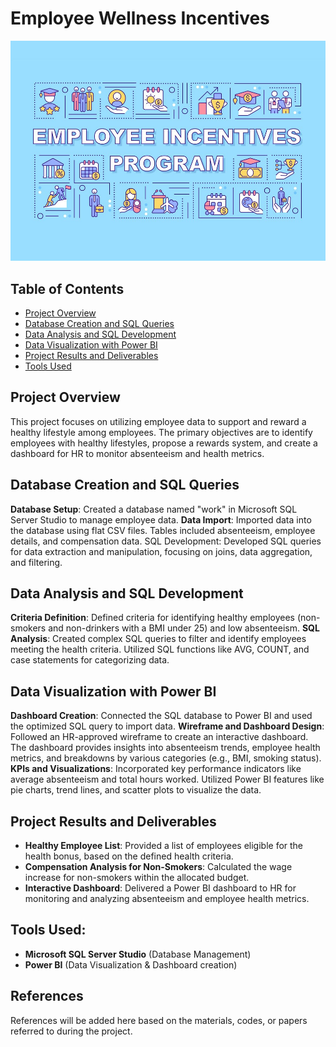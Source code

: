 # Employee Wellness Incentives

![HR_banner](assets/40626484.jpg)

## Table of Contents
- [Project Overview](#project-overview)
- [Database Creation and SQL Queries](#database-creation-and-sql-queries)
- [Data Analysis and SQL Development](#data-analysis-and-sql-development)
- [Data Visualization with Power BI](#data-visualization-with-power-bi)
- [Project Results and Deliverables](#project-results-and-deliverables)
- [Tools Used](#tools-used)

## Project Overview
This project focuses on utilizing employee data to support and reward a healthy lifestyle among employees. The primary objectives are to identify employees with healthy lifestyles, propose a rewards system, and create a dashboard for HR to monitor absenteeism and health metrics.

## Database Creation and SQL Queries
**Database Setup**: Created a database named "work" in Microsoft SQL Server Studio to manage employee data.
**Data Import**: Imported data into the database using flat CSV files. Tables included absenteeism, employee details, and compensation data.
SQL Development: Developed SQL queries for data extraction and manipulation, focusing on joins, data aggregation, and filtering.

## Data Analysis and SQL Development
**Criteria Definition**: Defined criteria for identifying healthy employees (non-smokers and non-drinkers with a BMI under 25) and low absenteeism.
**SQL Analysis**: Created complex SQL queries to filter and identify employees meeting the health criteria. Utilized SQL functions like AVG, COUNT, and case statements for categorizing data.

## Data Visualization with Power BI
**Dashboard Creation**: Connected the SQL database to Power BI and used the optimized SQL query to import data.
**Wireframe and Dashboard Design**: Followed an HR-approved wireframe to create an interactive dashboard. The dashboard provides insights into absenteeism trends, employee health metrics, and breakdowns by various categories (e.g., BMI, smoking status).
**KPIs and Visualizations**: Incorporated key performance indicators like average absenteeism and total hours worked. Utilized Power BI features like pie charts, trend lines, and scatter plots to visualize the data.

## Project Results and Deliverables
* **Healthy Employee List**: Provided a list of employees eligible for the health bonus, based on the defined health criteria.
* **Compensation Analysis for Non-Smokers**: Calculated the wage increase for non-smokers within the allocated budget.
* **Interactive Dashboard**: Delivered a Power BI dashboard to HR for monitoring and analyzing absenteeism and employee health metrics.

## Tools Used:
* **Microsoft SQL Server Studio** (Database Management)
* **Power BI**  (Data Visualization & Dashboard creation)

## References
References will be added here based on the materials, codes, or papers referred to during the project.

